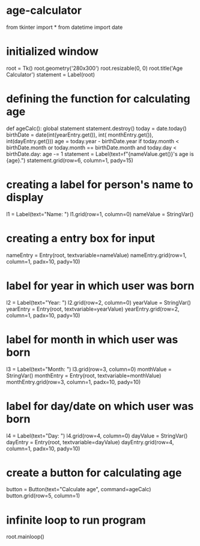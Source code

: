 # age-calculator
from tkinter import *
from datetime import date

# initialized window
root = Tk()
root.geometry('280x300')
root.resizable(0, 0)
root.title('Age Calculator')
statement = Label(root)

# defining the function for calculating age


def ageCalc():
    global statement
    statement.destroy()
    today = date.today()
    birthDate = date(int(yearEntry.get()), int(
        monthEntry.get()), int(dayEntry.get()))
    age = today.year - birthDate.year
    if today.month < birthDate.month or today.month == birthDate.month and today.day < birthDate.day:
        age -= 1
    statement = Label(text=f"{nameValue.get()}'s age is {age}.")
    statement.grid(row=6, column=1, pady=15)


# creating a label for person's name to display
l1 = Label(text="Name: ")
l1.grid(row=1, column=0)
nameValue = StringVar()

# creating a entry box for input
nameEntry = Entry(root, textvariable=nameValue)
nameEntry.grid(row=1, column=1, padx=10, pady=10)

# label for year in which user was born
l2 = Label(text="Year: ")
l2.grid(row=2, column=0)
yearValue = StringVar()
yearEntry = Entry(root, textvariable=yearValue)
yearEntry.grid(row=2, column=1, padx=10, pady=10)

# label for month in which user was born
l3 = Label(text="Month: ")
l3.grid(row=3, column=0)
monthValue = StringVar()
monthEntry = Entry(root, textvariable=monthValue)
monthEntry.grid(row=3, column=1, padx=10, pady=10)

# label for day/date on which user was born
l4 = Label(text="Day: ")
l4.grid(row=4, column=0)
dayValue = StringVar()
dayEntry = Entry(root, textvariable=dayValue)
dayEntry.grid(row=4, column=1, padx=10, pady=10)

# create a button for calculating age
button = Button(text="Calculate age", command=ageCalc)
button.grid(row=5, column=1)

# infinite loop to run program
root.mainloop()
